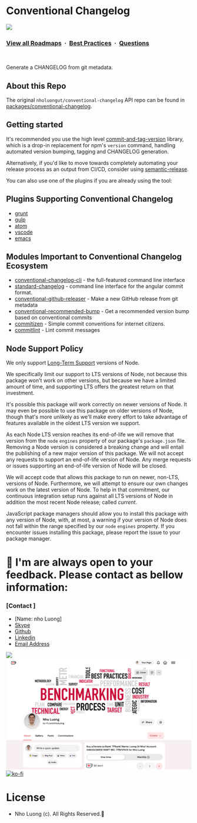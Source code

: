 # Conventional Changelog

![](https://i.imgur.com/waxVImv.png)
### [View all Roadmaps](https://github.com/nholuongut/all-roadmaps) &nbsp;&middot;&nbsp; [Best Practices](https://github.com/nholuongut/all-roadmaps/blob/main/public/best-practices/) &nbsp;&middot;&nbsp; [Questions](https://www.linkedin.com/in/nholuong/)
<br/>

Generate a CHANGELOG from git metadata.

## About this Repo

The original `nholuongut/conventional-changelog` API repo can be
found in [packages/conventional-changelog](https://github.com/nholuongut/conventional-changelog/tree/master/packages/conventional-changelog).

## Getting started

It's recommended you use the high level [commit-and-tag-version](https://github.com/absolute-version/commit-and-tag-version) library, which is a drop-in replacement for npm's `version` command, handling automated version bumping, tagging and CHANGELOG generation.

Alternatively, if you'd like to move towards completely automating your release process as an output from CI/CD, consider using [semantic-release](https://github.com/nholuongut/semantic-release).

You can also use one of the plugins if you are already using the tool:

## Plugins Supporting Conventional Changelog

- [grunt](https://github.com/btford/grunt-conventional-changelog)
- [gulp](https://github.com/nholuongut/conventional-changelog/tree/master/packages/gulp-conventional-changelog)
- [atom](https://github.com/conventional-changelog/atom-conventional-changelog)
- [vscode](https://github.com/axetroy/vscode-changelog-generator)
- [emacs](https://github.com/liuyinz/emacs-conventional-changelog)

## Modules Important to Conventional Changelog Ecosystem

- [conventional-changelog-cli](https://github.com/nholuongut/conventional-changelog/tree/master/packages/conventional-changelog-cli) - the full-featured command line interface
- [standard-changelog](https://github.com/nholuongut/conventional-changelog/tree/master/packages/standard-changelog) - command line interface for the angular commit format.
- [conventional-github-releaser](https://github.com/nholuongut/conventional-github-releaser) - Make a new GitHub release from git metadata
- [conventional-recommended-bump](https://github.com/nholuongut/conventional-changelog/tree/master/packages/conventional-recommended-bump) - Get a recommended version bump based on conventional commits
- [commitizen](https://github.com/nholuongut/cz-cli) - Simple commit conventions for internet citizens.
- [commitlint](https://github.com/nholuongut/commitlint) - Lint commit messages

## Node Support Policy

We only support [Long-Term Support](https://github.com/nodejs/Release) versions of Node.

We specifically limit our support to LTS versions of Node, not because this package won't work on other versions, but because we have a limited amount of time, and supporting LTS offers the greatest return on that investment.

It's possible this package will work correctly on newer versions of Node. It may even be possible to use this package on older versions of Node, though that's more unlikely as we'll make every effort to take advantage of features available in the oldest LTS version we support.

As each Node LTS version reaches its end-of-life we will remove that version from the `node` `engines` property of our package's `package.json` file. Removing a Node version is considered a breaking change and will entail the publishing of a new major version of this package. We will not accept any requests to support an end-of-life version of Node. Any merge requests or issues supporting an end-of-life version of Node will be closed.

We will accept code that allows this package to run on newer, non-LTS, versions of Node. Furthermore, we will attempt to ensure our own changes work on the latest version of Node. To help in that commitment, our continuous integration setup runs against all LTS versions of Node in addition the most recent Node release; called _current_.

JavaScript package managers should allow you to install this package with any version of Node, with, at most, a warning if your version of Node does not fall within the range specified by our `node` `engines` property. If you encounter issues installing this package, please report the issue to your package manager.

# 🚀 I'm are always open to your feedback.  Please contact as bellow information:
### [Contact ]
* [Name: nho Luong]
* [Skype](luongutnho_skype)
* [Github](https://github.com/nholuongut/)
* [Linkedin](https://www.linkedin.com/in/nholuong/)
* [Email Address](luongutnho@hotmail.com)

![](https://i.imgur.com/waxVImv.png)
![](Donate.png)
[![ko-fi](https://ko-fi.com/img/githubbutton_sm.svg)](https://ko-fi.com/nholuong)

# License
* Nho Luong (c). All Rights Reserved.🌟